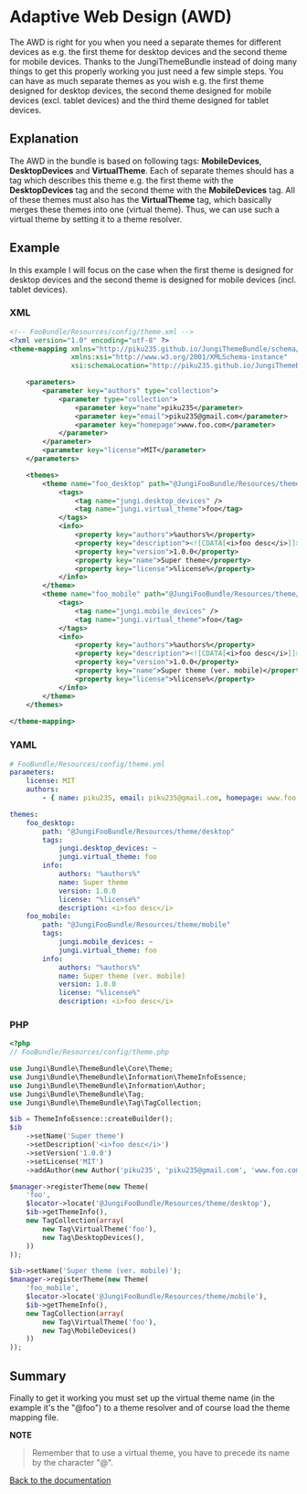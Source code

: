 Adaptive Web Design (AWD)
=========================

The AWD is right for you when you need a separate themes for different devices as e.g. the first theme for desktop devices
and the second theme for mobile devices. Thanks to the JungiThemeBundle instead of doing many things to get this properly
working you just need a few simple steps. You can have as much separate themes as you wish e.g. the first theme designed
for desktop devices, the second theme designed for mobile devices (excl. tablet devices) and the third theme designed for
tablet devices.

Explanation
-----------

The AWD in the bundle is based on following tags: **MobileDevices**, **DesktopDevices** and **VirtualTheme**. Each of 
separate themes should has a tag which describes this theme e.g. the first theme with the **DesktopDevices** tag and the 
second theme with the **MobileDevices** tag. All of these themes must also has the **VirtualTheme** tag, which basically
merges these themes into one (virtual theme). Thus, we can use such a virtual theme by setting it to a theme resolver.

Example
-------

In this example I will focus on the case when the first theme is designed for desktop devices and the second theme is
designed for mobile devices (incl. tablet devices).

### XML

```xml
<!-- FooBundle/Resources/config/theme.xml -->
<?xml version="1.0" encoding="utf-8" ?>
<theme-mapping xmlns="http://piku235.github.io/JungiThemeBundle/schema/theme-mapping"
               xmlns:xsi="http://www.w3.org/2001/XMLSchema-instance"
               xsi:schemaLocation="http://piku235.github.io/JungiThemeBundle/schema/theme-mapping https://raw.githubusercontent.com/piku235/JungiThemeBundle/master/Mapping/Loader/schema/theme-1.0.xsd">

    <parameters>
        <parameter key="authors" type="collection">
            <parameter type="collection">
                <parameter key="name">piku235</parameter>
                <parameter key="email">piku235@gmail.com</parameter>
                <parameter key="homepage">www.foo.com</parameter>
            </parameter>
        </parameter>
        <parameter key="license">MIT</parameter>
    </parameters>

    <themes>
        <theme name="foo_desktop" path="@JungiFooBundle/Resources/theme/desktop">
            <tags>
                <tag name="jungi.desktop_devices" />
                <tag name="jungi.virtual_theme">foo</tag>
            </tags>
            <info>
                <property key="authors">%authors%</property>
                <property key="description"><![CDATA[<i>foo desc</i>]]></property>
                <property key="version">1.0.0</property>
                <property key="name">Super theme</property>
                <property key="license">%license%</property>
            </info>
        </theme>
        <theme name="foo_mobile" path="@JungiFooBundle/Resources/theme/mobile">
            <tags>
                <tag name="jungi.mobile_devices" />
                <tag name="jungi.virtual_theme">foo</tag>
            </tags>
            <info>
                <property key="authors">%authors%</property>
                <property key="description"><![CDATA[<i>foo desc</i>]]></property>
                <property key="version">1.0.0</property>
                <property key="name">Super theme (ver. mobile)</property>
                <property key="license">%license%</property>
            </info>
        </theme>
    </themes>
    
</theme-mapping>
```

### YAML

```yml
# FooBundle/Resources/config/theme.yml
parameters:
    license: MIT
    authors:
        - { name: piku235, email: piku235@gmail.com, homepage: www.foo.com }

themes:
    foo_desktop:
        path: "@JungiFooBundle/Resources/theme/desktop"
        tags:
            jungi.desktop_devices: ~
            jungi.virtual_theme: foo
        info:
            authors: "%authors%"
            name: Super theme
            version: 1.0.0
            license: "%license%"
            description: <i>foo desc</i>
    foo_mobile:
        path: "@JungiFooBundle/Resources/theme/mobile"
        tags:
            jungi.mobile_devices: ~
            jungi.virtual_theme: foo
        info:
            authors: "%authors%"
            name: Super theme (ver. mobile)
            version: 1.0.0
            license: "%license%"
            description: <i>foo desc</i>

```

### PHP

```php
<?php
// FooBundle/Resources/config/theme.php

use Jungi\Bundle\ThemeBundle\Core\Theme;
use Jungi\Bundle\ThemeBundle\Information\ThemeInfoEssence;
use Jungi\Bundle\ThemeBundle\Information\Author;
use Jungi\Bundle\ThemeBundle\Tag;
use Jungi\Bundle\ThemeBundle\Tag\TagCollection;

$ib = ThemeInfoEssence::createBuilder();
$ib
    ->setName('Super theme')
    ->setDescription('<i>foo desc</i>')
    ->setVersion('1.0.0')
    ->setLicense('MIT')
    ->addAuthor(new Author('piku235', 'piku235@gmail.com', 'www.foo.com'));

$manager->registerTheme(new Theme(
    'foo',
    $locator->locate('@JungiFooBundle/Resources/theme/desktop'),
    $ib->getThemeInfo(),
    new TagCollection(array(
        new Tag\VirtualTheme('foo'),
        new Tag\DesktopDevices(),
    ))
));

$ib->setName('Super theme (ver. mobile)');
$manager->registerTheme(new Theme(
    'foo_mobile',
    $locator->locate('@JungiFooBundle/Resources/theme/mobile'),
    $ib->getThemeInfo(),
    new TagCollection(array(
        new Tag\VirtualTheme('foo'),
        new Tag\MobileDevices()
    ))
));
```

Summary
-------

Finally to get it working you must set up the virtual theme name (in the example it's the "@foo") to a theme resolver and 
of course load the theme mapping file.

**NOTE**

> Remember that to use a virtual theme, you have to precede its name by the character "@".

[Back to the documentation](https://github.com/piku235/JungiThemeBundle/blob/master/Resources/doc/index.md)